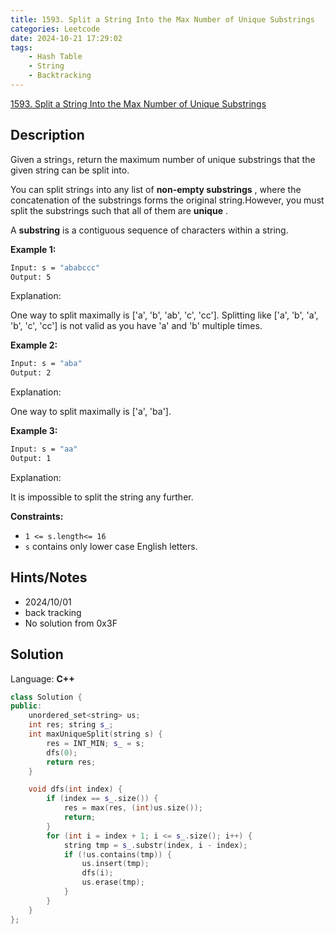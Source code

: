 ```yaml
---
title: 1593. Split a String Into the Max Number of Unique Substrings
categories: Leetcode
date: 2024-10-21 17:29:02
tags:
    - Hash Table
    - String
    - Backtracking
---
```


[1593. Split a String Into the Max Number of Unique Substrings](https://leetcode.com/problems/split-a-string-into-the-max-number-of-unique-substrings/description/?envType=daily-question&envId=2024-10-21)

## Description

Given a string`s`, return the maximum number of unique substrings that the given string can be split into.

You can split string`s` into any list of **non-empty substrings** , where the concatenation of the substrings forms the original string.However, you must split the substrings such that all of them are **unique** .

A **substring**  is a contiguous sequence of characters within a string.

**Example 1:**

```bash
Input: s = "ababccc"
Output: 5
```

Explanation:

One way to split maximally is ['a', 'b', 'ab', 'c', 'cc']. Splitting like ['a', 'b', 'a', 'b', 'c', 'cc'] is not valid as you have 'a' and 'b' multiple times.

**Example 2:**

```bash
Input: s = "aba"
Output: 2
```

Explanation:

One way to split maximally is ['a', 'ba'].

**Example 3:**

```bash
Input: s = "aa"
Output: 1
```

Explanation:

It is impossible to split the string any further.

**Constraints:**

- `1 <= s.length<= 16`
- `s` contains only lower case English letters.

## Hints/Notes

- 2024/10/01
- back tracking
- No solution from 0x3F

## Solution

Language: **C++**

```C++
class Solution {
public:
    unordered_set<string> us;
    int res; string s_;
    int maxUniqueSplit(string s) {
        res = INT_MIN; s_ = s;
        dfs(0);
        return res;
    }

    void dfs(int index) {
        if (index == s_.size()) {
            res = max(res, (int)us.size());
            return;
        }
        for (int i = index + 1; i <= s_.size(); i++) {
            string tmp = s_.substr(index, i - index);
            if (!us.contains(tmp)) {
                us.insert(tmp);
                dfs(i);
                us.erase(tmp);
            }
        }
    }
};
```
